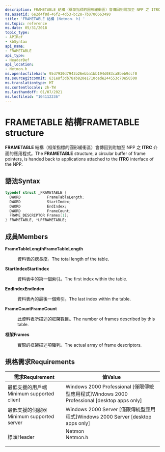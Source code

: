 ```yaml
---
description: FRAMETABLE 結構（框架指標的圓形緩衝區）會傳回到附加至 NPP 之 ITRC 介面的應用程式。
ms.assetid: 6e2d4f8d-46f2-4d53-bc28-7b0706663490
title: 'FRAMETABLE 結構 (Netmon. h) '
ms.topic: reference
ms.date: 05/31/2018
topic_type:
- APIRef
- kbSyntax
api_name:
- FRAMETABLE
api_type:
- HeaderDef
api_location:
- Netmon.h
ms.openlocfilehash: 95d7930d7943b26ebba1bb194d083ca8beb9dcf0
ms.sourcegitcommit: 831e8f3db78ab820e1710cede244553c70e50500
ms.translationtype: MT
ms.contentlocale: zh-TW
ms.lasthandoff: 01/07/2021
ms.locfileid: "104112236"
---
```

# <a name="frametable-structure"></a><span data-ttu-id="fe4ad-103">FRAMETABLE 結構</span><span class="sxs-lookup"><span data-stu-id="fe4ad-103">FRAMETABLE structure</span></span>

<span data-ttu-id="fe4ad-104">**FRAMETABLE** 結構（框架指標的圓形緩衝區）會傳回到附加至 NPP 之 **ITRC** 介面的應用程式。</span><span class="sxs-lookup"><span data-stu-id="fe4ad-104">The **FRAMETABLE** structure, a circular buffer of frame pointers, is handed back to applications attached to the **ITRC** interface of the NPP.</span></span>

## <a name="syntax"></a><span data-ttu-id="fe4ad-105">語法</span><span class="sxs-lookup"><span data-stu-id="fe4ad-105">Syntax</span></span>


```C++
typedef struct _FRAMETABLE {
  DWORD            FrameTableLength;
  DWORD            StartIndex;
  DWORD            EndIndex;
  DWORD            FrameCount;
  FRAME_DESCRIPTOR Frames[1];
} FRAMETABLE, *LPFRAMETABLE;
```



## <a name="members"></a><span data-ttu-id="fe4ad-106">成員</span><span class="sxs-lookup"><span data-stu-id="fe4ad-106">Members</span></span>

<dl> <dt>

<span data-ttu-id="fe4ad-107">**FrameTableLength**</span><span class="sxs-lookup"><span data-stu-id="fe4ad-107">**FrameTableLength**</span></span>
</dt> <dd>

<span data-ttu-id="fe4ad-108">資料表的總長度。</span><span class="sxs-lookup"><span data-stu-id="fe4ad-108">The total length of the table.</span></span>

</dd> <dt>

<span data-ttu-id="fe4ad-109">**StartIndex**</span><span class="sxs-lookup"><span data-stu-id="fe4ad-109">**StartIndex**</span></span>
</dt> <dd>

<span data-ttu-id="fe4ad-110">資料表中的第一個索引。</span><span class="sxs-lookup"><span data-stu-id="fe4ad-110">The first index within the table.</span></span>

</dd> <dt>

<span data-ttu-id="fe4ad-111">**EndIndex**</span><span class="sxs-lookup"><span data-stu-id="fe4ad-111">**EndIndex**</span></span>
</dt> <dd>

<span data-ttu-id="fe4ad-112">資料表內的最後一個索引。</span><span class="sxs-lookup"><span data-stu-id="fe4ad-112">The last index within the table.</span></span>

</dd> <dt>

<span data-ttu-id="fe4ad-113">**FrameCount**</span><span class="sxs-lookup"><span data-stu-id="fe4ad-113">**FrameCount**</span></span>
</dt> <dd>

<span data-ttu-id="fe4ad-114">此資料表所描述的框架數目。</span><span class="sxs-lookup"><span data-stu-id="fe4ad-114">The number of frames described by this table.</span></span>

</dd> <dt>

<span data-ttu-id="fe4ad-115">**框架**</span><span class="sxs-lookup"><span data-stu-id="fe4ad-115">**Frames**</span></span>
</dt> <dd>

<span data-ttu-id="fe4ad-116">實際的框架描述項陣列。</span><span class="sxs-lookup"><span data-stu-id="fe4ad-116">The actual array of frame descriptors.</span></span>

</dd> </dl>

## <a name="requirements"></a><span data-ttu-id="fe4ad-117">規格需求</span><span class="sxs-lookup"><span data-stu-id="fe4ad-117">Requirements</span></span>



| <span data-ttu-id="fe4ad-118">需求</span><span class="sxs-lookup"><span data-stu-id="fe4ad-118">Requirement</span></span> | <span data-ttu-id="fe4ad-119">值</span><span class="sxs-lookup"><span data-stu-id="fe4ad-119">Value</span></span> |
|-------------------------------------|-------------------------------------------------------------------------------------|
| <span data-ttu-id="fe4ad-120">最低支援的用戶端</span><span class="sxs-lookup"><span data-stu-id="fe4ad-120">Minimum supported client</span></span><br/> | <span data-ttu-id="fe4ad-121">Windows 2000 Professional \[僅限傳統型應用程式\]</span><span class="sxs-lookup"><span data-stu-id="fe4ad-121">Windows 2000 Professional \[desktop apps only\]</span></span><br/>                          |
| <span data-ttu-id="fe4ad-122">最低支援的伺服器</span><span class="sxs-lookup"><span data-stu-id="fe4ad-122">Minimum supported server</span></span><br/> | <span data-ttu-id="fe4ad-123">Windows 2000 Server \[僅限傳統型應用程式\]</span><span class="sxs-lookup"><span data-stu-id="fe4ad-123">Windows 2000 Server \[desktop apps only\]</span></span><br/>                                |
| <span data-ttu-id="fe4ad-124">標頭</span><span class="sxs-lookup"><span data-stu-id="fe4ad-124">Header</span></span><br/>                   | <dl> <span data-ttu-id="fe4ad-125"><dt>Netmon</dt></span><span class="sxs-lookup"><span data-stu-id="fe4ad-125"><dt>Netmon.h</dt></span></span> </dl> |



 

 




